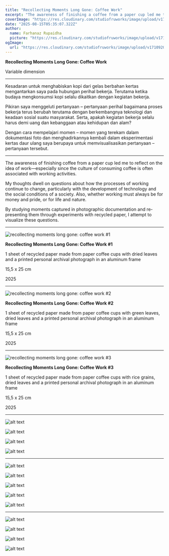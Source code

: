 ```yaml
---
title: "Recollecting Moments Long Gone: Coffee Work"
excerpt: "The awareness of finishing a coffee from a paper cup led me to think about work."
coverImage: "https://res.cloudinary.com/studiofruworks/image/upload/v1755243667/jackplan-user/kmxnwrtbhti12tjj0o7n.jpg"
date: "2025-08-15T05:35:07.322Z"
author:
  name: Farhanaz Rupaidha
  picture: "https://res.cloudinary.com/studiofruworks/image/upload/v1710832241/jackplan-user/e6fmykbxfqftmylyldhg.jpg"
ogImage:
  url: "https://res.cloudinary.com/studiofruworks/image/upload/v1710920420/jackplan-user/bdl8jghrq7mk3epp85fg.jpg"
---
```

**Recollecting Moments Long Gone: Coffee Work**

Variable dimension

* * * * *

Kesadaran untuk menghabiskan kopi dari gelas berbahan kertas mengantarkan saya pada hubungan perihal bekerja. Terutama ketika budaya mengkonsumsi kopi selalu dikaitkan dengan kegiatan bekerja.

Pikiran saya menggeluti pertanyaan – pertanyaan perihal bagaimana proses bekerja terus berubah terutama dengan berkembangnya teknologi dan keadaan sosial suatu masyarakat. Serta, apakah kegiatan bekerja selalu harus demi uang dan kebanggaan atau kehidupan dan alam?

Dengan cara mempelajari momen – momen yang terekam dalam dokumentasi foto dan menghadirkannya kembali dalam eksperimentasi kertas daur ulang saya berupaya untuk memvisualisasikan pertanyaan – pertanyaan tersebut. 



* * * * *

The awareness of finishing coffee from a paper cup led me to reflect on the idea of work—especially since the culture of consuming coffee is often associated with working activities.

My thoughts dwell on questions about how the processes of working continue to change, particularly with the development of technology and the social conditions of a society. Also, whether working must always be for money and pride, or for life and nature.

By studying moments captured in photographic documentation and re-presenting them through experiments with recycled paper, I attempt to visualize these questions.


-----

![recollecting moments long gone: coffee work #1](https://res.cloudinary.com/studiofruworks/image/upload/v1755243314/jackplan-user/zb1u0onzaung5d8r6d1v.jpg)

**Recollecting Moments Long Gone: Coffee Work #1**

1 sheet of recycled paper made from paper coffee cups with dried leaves and a printed personal archival photograph in an aluminum frame

15,5 x 25 cm

2025

-----


![recollecting moments long gone: coffee work #2](https://res.cloudinary.com/studiofruworks/image/upload/v1757355715/jackplan-user/lwead6diolhxtrwxrn1u.jpg)

**Recollecting Moments Long Gone: Coffee Work #2**

1 sheet of recycled paper made from paper coffee cups with green leaves, dried leaves and a printed personal archival photograph in an aluminum frame

15,5 x 25 cm

2025

-----


![recollecting moments long gone: coffee work #3](https://res.cloudinary.com/studiofruworks/image/upload/v1759249072/jackplan-user/x6tqtrilkl60nvjm9x48.jpg)

**Recollecting Moments Long Gone: Coffee Work #3**

1 sheet of recycled paper made from paper coffee cups with rice grains, dried leaves and a printed personal archival photograph in an aluminum frame

15,5 x 25 cm

2025


-----

![alt text](https://res.cloudinary.com/studiofruworks/image/upload/v1755243287/jackplan-user/gzwh1hhnwl8swfzc5k5r.jpg)

![alt text](https://res.cloudinary.com/studiofruworks/image/upload/v1755243324/jackplan-user/xvn1z9ozwmw7fpqiycme.jpg)

![alt text](https://res.cloudinary.com/studiofruworks/image/upload/v1755243318/jackplan-user/vivusrruufxtgnrtdsdc.jpg)

![alt text](https://res.cloudinary.com/studiofruworks/image/upload/v1755243482/jackplan-user/cejftztygzbk9rtqqnae.jpg)

-----

![alt text](https://res.cloudinary.com/studiofruworks/image/upload/v1757357089/jackplan-user/iyvhhz0gxqturhiyephh.jpg)

![alt text](https://res.cloudinary.com/studiofruworks/image/upload/v1757355861/jackplan-user/ezljra2pc098ofmcsqsi.jpg)

![alt text](https://res.cloudinary.com/studiofruworks/image/upload/v1757355873/jackplan-user/jyem1bpiqjah6wyogl8t.jpg)

![alt text](https://res.cloudinary.com/studiofruworks/image/upload/v1757355874/jackplan-user/nrhnciosvxo5yr2kygba.jpg)

![alt text](https://res.cloudinary.com/studiofruworks/image/upload/v1757355876/jackplan-user/f1xqisybpl1bia7ryflc.jpg)

-----

![alt text](https://res.cloudinary.com/studiofruworks/image/upload/v1759249125/jackplan-user/kpn5ujrvjqehqk3v8vi3.jpg)

![alt text](https://res.cloudinary.com/studiofruworks/image/upload/v1759249309/jackplan-user/if1op7l7jetcwxq1ttnt.jpg)

![alt text](https://res.cloudinary.com/studiofruworks/image/upload/v1759249236/jackplan-user/xf5opsmnim6juvjtnbhg.jpg)

![alt text](https://res.cloudinary.com/studiofruworks/image/upload/v1759249367/jackplan-user/y5jbwgofqd9ujuyzmrgz.jpg)